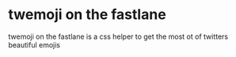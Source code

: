# twemoji on the fastlane
twemoji on the fastlane is a css helper to get the most ot of twitters beautiful emojis
